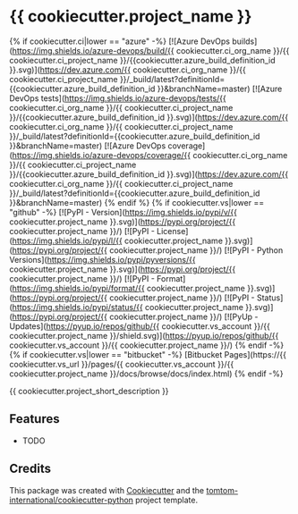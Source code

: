 # {{ cookiecutter.project_name }}

{% if cookiecutter.ci|lower == "azure" -%}
[![Azure DevOps builds](https://img.shields.io/azure-devops/build/{{ cookiecutter.ci_org_name }}/{{ cookiecutter.ci_project_name }}/{{cookiecutter.azure_build_definition_id }}.svg)](https://dev.azure.com/{{ cookiecutter.ci_org_name }}/{{ cookiecutter.ci_project_name }}/_build/latest?definitionId={{cookiecutter.azure_build_definition_id }}&branchName=master)
[![Azure DevOps tests](https://img.shields.io/azure-devops/tests/{{ cookiecutter.ci_org_name }}/{{ cookiecutter.ci_project_name }}/{{cookiecutter.azure_build_definition_id }}.svg)](https://dev.azure.com/{{ cookiecutter.ci_org_name }}/{{ cookiecutter.ci_project_name }}/_build/latest?definitionId={{cookiecutter.azure_build_definition_id }}&branchName=master)
[![Azure DevOps coverage](https://img.shields.io/azure-devops/coverage/{{ cookiecutter.ci_org_name }}/{{ cookiecutter.ci_project_name }}/{{cookiecutter.azure_build_definition_id }}.svg)](https://dev.azure.com/{{ cookiecutter.ci_org_name }}/{{ cookiecutter.ci_project_name }}/_build/latest?definitionId={{cookiecutter.azure_build_definition_id }}&branchName=master)
{% endif %}
{% if cookiecutter.vs|lower == "github" -%}
[![PyPI - Version](https://img.shields.io/pypi/v/{{ cookiecutter.project_name }}.svg)](https://pypi.org/project/{{ cookiecutter.project_name }}/)
[![PyPI - License](https://img.shields.io/pypi/l/{{ cookiecutter.project_name }}.svg)](https://pypi.org/project/{{ cookiecutter.project_name }}/)
[![PyPI - Python Versions](https://img.shields.io/pypi/pyversions/{{ cookiecutter.project_name }}.svg)](https://pypi.org/project/{{ cookiecutter.project_name }}/)
[![PyPI - Format](https://img.shields.io/pypi/format/{{ cookiecutter.project_name }}.svg)](https://pypi.org/project/{{ cookiecutter.project_name }}/)
[![PyPI - Status](https://img.shields.io/pypi/status/{{ cookiecutter.project_name }}.svg)](https://pypi.org/project/{{ cookiecutter.project_name }}/)
[![PyUp - Updates](https://pyup.io/repos/github/{{ cookiecutter.vs_account }}/{{ cookiecutter.project_name }}/shield.svg)](https://pyup.io/repos/github/{{ cookiecutter.vs_account }}/{{ cookiecutter.project_name }}/)
{% endif -%}
{% if cookiecutter.vs|lower == "bitbucket" -%}
[Bitbucket Pages](https://{{ cookiecutter.vs_url }}/pages/{{ cookiecutter.vs_account }}/{{ cookiecutter.project_name }}/docs/browse/docs/index.html)
{% endif -%}

{{ cookiecutter.project_short_description }}

## Features

* TODO

## Credits

This package was created with [Cookiecutter](https://github.com/audreyr/cookiecutter) and the [tomtom-international/cookiecutter-python](https://github.com/tomtom-international/cookiecutter-python) project template.
